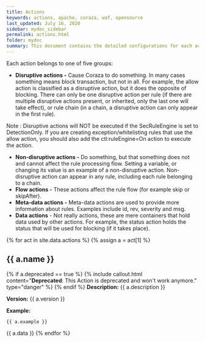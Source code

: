 ```yaml
---
title: Actions
keywords: actions, apache, coraza, waf, opensource
last_updated: July 16, 2020
sidebar: mydoc_sidebar
permalink: actions.html
folder: mydoc
summary: This document contains the detailed configurations for each action. Most of the data was copied from the ModSecurity WIKI
---
```


Each action belongs to one of five groups:

* **Disruptive actions -** Cause Coraza to do something. In many cases something means block transaction, but not in all. For example, the allow action is classified as a disruptive action, but it does the opposite of blocking. There can only be one disruptive action per rule (if there are multiple disruptive actions present, or inherited, only the last one will take effect), or rule chain (in a chain, a disruptive action can only appear in the first rule).

Note : Disruptive actions will NOT be executed if the SecRuleEngine is set to DetectionOnly. If you are creating exception/whitelisting rules that use the allow action, you should also add the ctl:ruleEngine=On action to execute the action.

* **Non-disruptive actions -** Do something, but that something does not and cannot affect the rule processing flow. Setting a variable, or changing its value is an example of a non-disruptive action. Non-disruptive action can appear in any rule, including each rule belonging to a chain.
* **Flow actions -** These actions affect the rule flow (for example skip or skipAfter).
* **Meta-data actions -** Meta-data actions are used to provide more information about rules. Examples include id, rev, severity and msg.
* **Data actions** - Not really actions, these are mere containers that hold data used by other actions. For example, the status action holds the status that will be used for blocking (if it takes place).

{% for act in site.data.actions %}
{% assign a = act[1] %}
## {{ a.name }}
{% if a.deprecated == true %}
{% include callout.html content="**Deprecated**: This Action is deprecated and won't work anymore." type="danger" %} 
{% endif %}
**Description:** {{ a.description }}

**Version:** {{ a.version }}

**Example:** 
```
{{ a.example }}
```

{{ a.data }}
{% endfor %}
